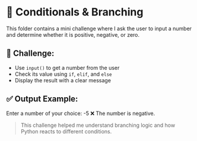 # 🔁 Conditionals & Branching

This folder contains a mini challenge where I ask the user to input a number and determine whether it is positive, negative, or zero.

## 💪 Challenge:
- Use `input()` to get a number from the user
- Check its value using `if`, `elif`, and `else`
- Display the result with a clear message

## ✅ Output Example:
Enter a number of your choice: -5 ❌ The number is negative.

> This challenge helped me understand branching logic and how Python reacts to different conditions.
